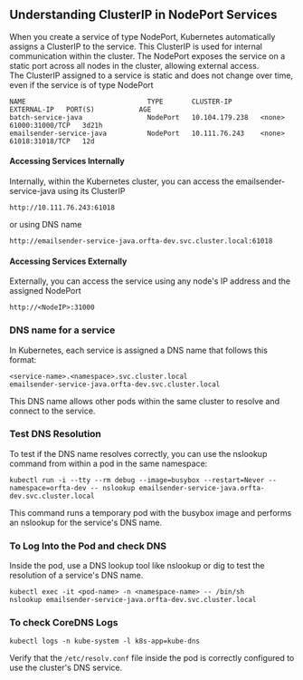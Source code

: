 ## Understanding ClusterIP in NodePort Services
When you create a service of type NodePort, Kubernetes automatically assigns a ClusterIP to the service. This ClusterIP is used for internal communication within the cluster. The NodePort exposes the service on a static port across all nodes in the cluster, allowing external access.\
The ClusterIP assigned to a service is static and does not change over time, even if the service is of type NodePort
```
NAME                              TYPE       CLUSTER-IP       EXTERNAL-IP   PORT(S)           AGE
batch-service-java                NodePort   10.104.179.238   <none>        61000:31000/TCP   3d21h
emailsender-service-java          NodePort   10.111.76.243    <none>        61018:31018/TCP   12d
```
#### Accessing Services Internally
Internally, within the Kubernetes cluster, you can access the emailsender-service-java using its ClusterIP
```
http://10.111.76.243:61018
```
or using DNS name
```
http://emailsender-service-java.orfta-dev.svc.cluster.local:61018
```
#### Accessing Services Externally
Externally, you can access the service using any node's IP address and the assigned NodePort
```
http://<NodeIP>:31000
```
### DNS name for a service
In Kubernetes, each service is assigned a DNS name that follows this format:
```
<service-name>.<namespace>.svc.cluster.local
emailsender-service-java.orfta-dev.svc.cluster.local
```
This DNS name allows other pods within the same cluster to resolve and connect to the service.
### Test DNS Resolution
To test if the DNS name resolves correctly, you can use the nslookup command from within a pod in the same namespace:
```
kubectl run -i --tty --rm debug --image=busybox --restart=Never --namespace=orfta-dev -- nslookup emailsender-service-java.orfta-dev.svc.cluster.local
```
This command runs a temporary pod with the busybox image and performs an nslookup for the service's DNS name.
### To Log Into the Pod and check DNS
Inside the pod, use a DNS lookup tool like nslookup or dig to test the resolution of a service's DNS name.
```
kubectl exec -it <pod-name> -n <namespace-name> -- /bin/sh
nslookup emailsender-service-java.orfta-dev.svc.cluster.local
```
### To check CoreDNS Logs
```
kubectl logs -n kube-system -l k8s-app=kube-dns
```
Verify that the `/etc/resolv.conf` file inside the pod is correctly configured to use the cluster's DNS service.
